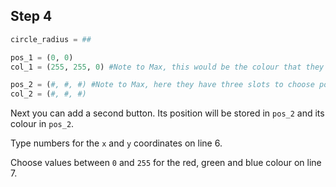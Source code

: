 ## Step 4

```python
circle_radius = ##

pos_1 = (0, 0) 
col_1 = (255, 255, 0) #Note to Max, this would be the colour that they had chosen in the previousl step

pos_2 = (#, #, #) #Note to Max, here they have three slots to choose positions and colours, that they type in.
col_2 = (#, #, #)
```

Next you can add a second button. Its position will be stored in `pos_2` and its colour in `pos_2`.

Type numbers for the `x` and `y` coordinates on line 6. 

Choose values between `0` and `255` for the red, green and blue colour on line 7.
